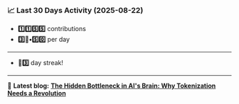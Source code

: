 <!--START_STATS-->
### 📈 Last 30 Days Activity (2025-08-22)  
- **1️⃣1️⃣5️⃣5️⃣** contributions  
- **3️⃣🎱•5️⃣0️⃣** per day
---
- **🎱3️⃣** day streak!
---
📝 **Latest blog:** [**The Hidden Bottleneck in AI's Brain: Why Tokenization Needs a Revolution**](https://andriak.com/blog/tokenization-revolution)
<!--END_STATS-->
